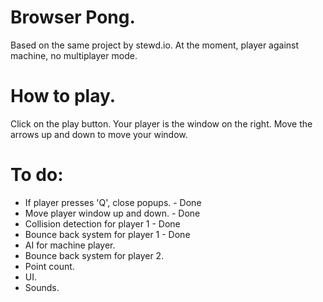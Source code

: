 # Browser Pong.

Based on the same project by stewd.io.
At the moment, player against machine, no multiplayer mode.

# How to play.

Click on the play button.
Your player is the window on the right.
Move the arrows up and down to move your window.

# To do:

* If player presses 'Q', close popups. - Done
* Move player window up and down. - Done
* Collision detection for player 1 - Done
* Bounce back system for player 1 - Done
* AI for machine player.
* Bounce back system for player 2.
* Point count.
* UI.
* Sounds.
